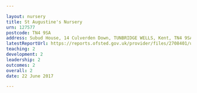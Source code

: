 ```yaml
---

layout: nursery
title: St Augustine's Nursery
urn: 127577
postcode: TN4 9SA
address: Subud House, 14 Culverden Down, TUNBRIDGE WELLS, Kent, TN4 9SA
latestReportUrl: https://reports.ofsted.gov.uk/provider/files/2708401/urn/127577.pdf
teaching: 2
development: 2
leadership: 2
outcomes: 2
overall: 2
date: 22 June 2017

---
```

